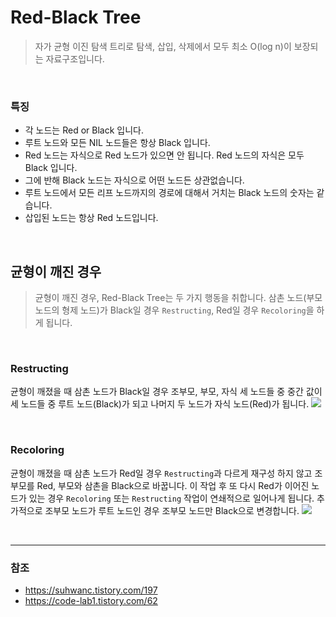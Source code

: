 # Red-Black Tree
> 자가 균형 이진 탐색 트리로 탐색, 삽입, 삭제에서 모두 최소 O(log n)이 보장되는 자료구조입니다.

<br>

### 특징
- 각 노드는 Red or Black 입니다.
- 루트 노드와 모든 NIL 노드들은 항상 Black 입니다.
- Red 노드는 자식으로 Red 노드가 있으면 안 됩니다. Red 노드의 자식은 모두 Black 입니다.
- 그에 반해 Black 노드는 자식으로 어떤 노드든 상관없습니다.
- 루트 노드에서 모든 리프 노드까지의 경로에 대해서 거치는 Black 노드의 숫자는 같습니다.
- 삽입된 노드는 항상 Red 노드입니다.

<br>

## 균형이 깨진 경우
> 균형이 깨진 경우, Red-Black Tree는 두 가지 행동을 취합니다. 삼촌 노드(부모 노드의 형제 노드)가 Black일 경우 `Restructing`, Red일 경우 `Recoloring`을 하게 됩니다.

<br>

### Restructing
균형이 깨졌을 때 삼촌 노드가 Black일 경우 조부모, 부모, 자식 세 노드들 중 중간 값이 세 노드들 중 루트 노드(Black)가 되고 나머지 두 노드가 자식 노드(Red)가 됩니다.
![](https://github.com/junhong625/TIL/assets/83000975/0f98cf48-aa88-4805-9ab2-82c72b6aefb4)

<br>

### Recoloring
균형이 깨졌을 때 삼촌 노드가 Red일 경우 `Restructing`과 다르게 재구성 하지 않고 조부모를 Red, 부모와 삼촌을 Black으로 바꿉니다. 이 작업 후 또 다시 Red가 이어진 노드가 있는 경우 `Recoloring` 또는 `Restructing` 작업이 연쇄적으로 일어나게 됩니다. 추가적으로 조부모 노드가 루트 노드인 경우 조부모 노드만 Black으로 변경합니다.
![](https://github.com/junhong625/TIL/assets/83000975/5f3f7f41-3643-4705-b14e-fc8af6624ed7)

<br>

---

### 참조

- https://suhwanc.tistory.com/197
- https://code-lab1.tistory.com/62